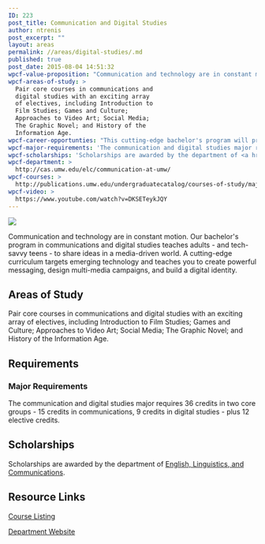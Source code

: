```yaml
---
ID: 223
post_title: Communication and Digital Studies
author: ntrenis
post_excerpt: ""
layout: areas
permalink: //areas/digital-studies/.md
published: true
post_date: 2015-08-04 14:51:32
wpcf-value-proposition: "Communication and technology are in constant motion. Our bachelor's program in communications and digital studies teaches adults - and tech-savvy teens - to share ideas in a media-driven world. A cutting-edge curriculum targets emerging technology and teaches you to create powerful messaging, design multi-media campaigns, and build a digital identity."
wpcf-areas-of-study: >
  Pair core courses in communications and
  digital studies with an exciting array
  of electives, including Introduction to
  Film Studies; Games and Culture;
  Approaches to Video Art; Social Media;
  The Graphic Novel; and History of the
  Information Age.
wpcf-career-opportunties: "This cutting-edge bachelor's program will prepare you for a career in advertising, marketing, communications law, and so much more. Whatever you choose to pursue, you'll develop the skills that today's employers are looking for."
wpcf-major-requirements: 'The communication and digital studies major requires 36 credits in two core groups - 15 credits in communications, 9 credits in digital studies - plus 12 elective credits.'
wpcf-scholarships: 'Scholarships are awarded by the department of <a href="http://cas.umw.edu/elc/scholarships-and-prizes/">English, Linguistics, and Communications</a>.'
wpcf-department: >
  http://cas.umw.edu/elc/communication-at-umw/
wpcf-courses: >
  http://publications.umw.edu/undergraduatecatalog/courses-of-study/majors/communication-and-digital-studies-major/
wpcf-video: >
  https://www.youtube.com/watch?v=DKSETeykJQY
---
```


<!-- Types Custom Fields: -->

<!-- video -->
[![](https://i.ytimg.com/vi/DKSETeykJQY/hqdefault.jpg)](https://www.youtube.com/watch?v=DKSETeykJQY)
<!-- End video -->

<!-- value-proposition -->
Communication and technology are in constant motion. Our bachelor's program in communications and digital studies teaches adults - and tech-savvy teens - to share ideas in a media-driven world. A cutting-edge curriculum targets emerging technology and teaches you to create powerful messaging, design multi-media campaigns, and build a digital identity.
<!-- End value-proposition -->

<!-- areas-of-study -->
## Areas of Study
Pair core courses in communications and digital studies with an exciting array of electives, including Introduction to Film Studies; Games and Culture; Approaches to Video Art; Social Media; The Graphic Novel; and History of the Information Age.
<!-- End areas-of-study -->

<!-- requirements -->
## Requirements

<!-- major-requirements -->
### Major Requirements
The communication and digital studies major requires 36 credits in two core groups - 15 credits in communications, 9 credits in digital studies - plus 12 elective credits.
<!-- End major-requirements -->

<!-- End requirements -->

<!-- scholarships -->
## Scholarships
Scholarships are awarded by the department of [English, Linguistics, and Communications](http://cas.umw.edu/elc/scholarships-and-prizes/).
<!-- End scholarships -->

<!-- resource-links -->
## Resource Links

<!-- courses -->
[Course Listing](http://publications.umw.edu/undergraduatecatalog/courses-of-study/majors/communication-and-digital-studies-major/)

<!-- End courses -->


<!-- department -->
[Department Website](http://cas.umw.edu/elc/communication-at-umw/)

<!-- End department -->

<!-- End resource-links -->

<!-- End Types Custom Fields -->